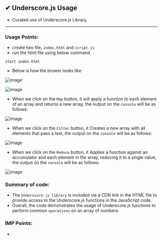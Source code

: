 ## ✔ Underscore.js Usage
- Curated use of Underscore.js Library.

****

### Usage Points:
- create two file, `index.html` and `script.js`
- run the html file using below command
```
start index.html
```
- Below is how the brower looks like 

![image](https://github.com/akash-rajak/JavaScript-Usage/assets/57003737/800ce408-d322-49d9-9193-be3d87bc8e83)

![image](https://github.com/akash-rajak/JavaScript-Usage/assets/57003737/9c8198e0-232b-4568-9322-7010c683647b)

- When we click on the `Map` button, it will apply a function to each element of an array and returns a new array, the output on the `console` will be as follows:

![image](https://github.com/akash-rajak/JavaScript-Usage/assets/57003737/a259b937-c2fa-4526-b675-a8cf94a13c24)

- When we click on the `Filter` button, it Creates a new array with all elements that pass a test, the output on the `console` will be as follows:

![image](https://github.com/akash-rajak/JavaScript-Usage/assets/57003737/41aa6db7-f2af-4136-89cd-686c790ec0e4)

- When we click on the `Reduce` button, it Applies a function against an accumulator and each element in the array, reducing it to a single value, the output on the `console` will be as follows:

![image](https://github.com/akash-rajak/JavaScript-Usage/assets/57003737/2e3177a1-089a-4218-9431-885a003009ed)

### Summary of code:
- The `Underscore.js library` is included via a CDN link in the HTML file to provide access to the Underscore.js functions in the JavaScript code.
- Overall, the code demonstrates the usage of Underscore.js functions to perform common `operations` on an array of numbers.

### IMP Points:
- 
